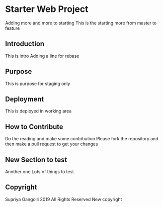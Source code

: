 # Starter Web Project
Adding more and more to starting
This is the starting
more from master to feature
## Introduction
This is intro
Adding a line for rebase
## Purpose
This is purpose for staging only
## Deployment
This is deployed in working area
## How to Contribute
Do the reading and make some contribution
Please fork the repository and then make a pull request to get your changes
## New Section to test
Another one
Lots of things to test
## Copyright
Supriya Gangolli 2019 All Rights Reserved
New copyright
